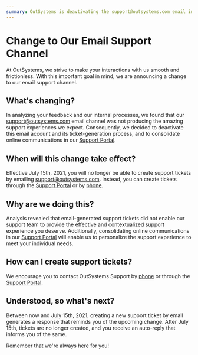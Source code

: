 ```yaml
---
summary: OutSystems is deavtivating the support@outsystems.com email in favor of creating tickets through the Support Portal contacting us by phone.
---
```


# Change to Our Email Support Channel

At OutSystems, we strive to make your interactions with us smooth and frictionless. With this important goal in mind, we are announcing a change to our email support channel.

## What's changing?
In  analyzing your feedback and our internal processes, we found that our support@outsystems.com email channel was not producing the amazing support experiences we expect. Consequently, we decided to deactivate this email account and its ticket-generation process, and to consolidate online communications in our [Support Portal](https://success.outsystems.com/Support). 

## When will this change take effect?
Effective July 15th, 2021, you will no longer be able to create support tickets by emailing support@outsystems.com. Instead, you can create tickets through the [Support Portal](https://success.outsystems.com/Support) or by [phone](https://success.outsystems.com/Support/Enterprise_Customers/OutSystems_Support/01_Contact_OutSystems_technical_support).

## Why are we doing this?
Analysis revealed that email-generated support tickets did not enable our support team to provide the effective and contextualized support experience you deserve. Additionally, consolidating online communications in our [Support Portal](https://success.outsystems.com/Support) will enable us to personalize the support experience to meet your individual needs.  

## How can I create support tickets?
We encourage you to contact OutSystems Support by [phone](https://success.outsystems.com/Support/Enterprise_Customers/OutSystems_Support/01_Contact_OutSystems_technical_support) or through the [Support Portal](https://success.outsystems.com/Support).

## Understood, so what's next?
Between now and July 15th, 2021, creating a new support ticket by email generates a response that reminds you of the upcoming change. After July 15th, tickets are no longer created, and you receive an auto-reply that informs you of the same.

Remember that we're always here for you!
